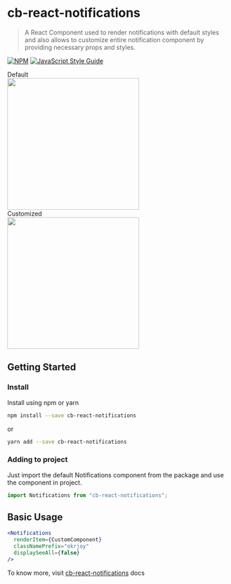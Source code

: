 # cb-react-notifications

> A React Component used to render notifications with default styles and also allows to customize entire notification component
> by providing necessary props and styles.

[![NPM](https://img.shields.io/npm/v/cb-react-notifications.svg)](https://www.npmjs.com/package/cb-react-notifications) [![JavaScript Style Guide](https://img.shields.io/badge/code_style-standard-brightgreen.svg)](https://standardjs.com)

<div style={{display:"flex",justifyContent:"space-around"}}>
    <div style={{textAlign:"center"}}>
        <div >Default</div>
        <img src="https://github.com/NaveenrajV/cb-react-notifications/blob/master/src/assets/default.gif" height="300px"/>   
    </div>
    <div style={{textAlign:"center"}}>
        <div>Customized</div>
       <img src="https://github.com/NaveenrajV/cb-react-notifications/blob/master/src/assets/okrjoy.gif" height="300px"/>   
    </div>
</div>

## Getting Started

### Install

Install using npm or yarn

```bash
npm install --save cb-react-notifications
```

or

```bash
yarn add --save cb-react-notifications
```

### Adding to project

Just import the default Notifications component from the package and use the component in project.

```jsx
import Notifications from "cb-react-notifications";
```

## Basic Usage

```jsx
<Notifications
  renderItem={CustomComponent}
  classNamePrefix="okrjoy"
  displaySeeAll={false}
/>
```

To know more, visit [cb-react-notifications](/) docs
